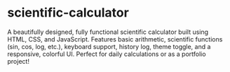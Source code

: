 # scientific-calculator
A beautifully designed, fully functional scientific calculator built using HTML, CSS, and JavaScript. Features basic arithmetic, scientific functions (sin, cos, log, etc.), keyboard support, history log, theme toggle, and a responsive, colorful UI. Perfect for daily calculations or as a portfolio project!
